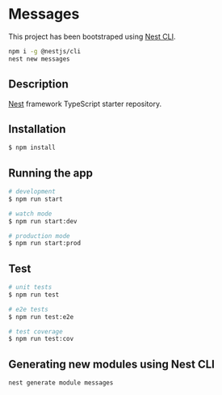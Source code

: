# Messages

This project has been bootstraped using [Nest CLI](https://docs.nestjs.com/cli/overview).

```bash
npm i -g @nestjs/cli
nest new messages
```

## Description

[Nest](https://github.com/nestjs/nest) framework TypeScript starter repository.

## Installation

```bash
$ npm install
```

## Running the app

```bash
# development
$ npm run start

# watch mode
$ npm run start:dev

# production mode
$ npm run start:prod
```

## Test

```bash
# unit tests
$ npm run test

# e2e tests
$ npm run test:e2e

# test coverage
$ npm run test:cov
```

## Generating new modules using Nest CLI

```bash
nest generate module messages
```